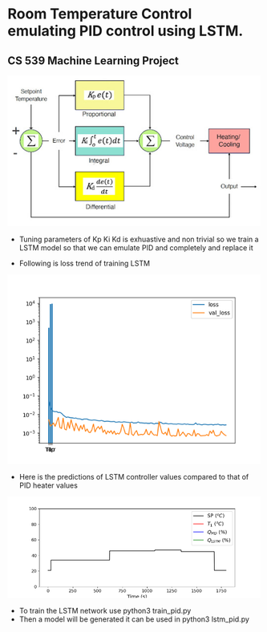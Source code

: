 # Room Temperature Control emulating PID control using LSTM.

## CS 539 Machine Learning Project

![alt text](images/pid.jpg)

- Tuning parameters of Kp Ki Kd is exhuastive and non trivial so we train a LSTM model so that we can emulate PID and completely and replace it 

- Following is loss trend of training LSTM

![alt text](results/loss.png)

- Here is the predictions of LSTM controller values compared to that of PID heater values

![alt text](pid_controller.gif)


- To train the LSTM network use python3 train_pid.py
- Then a model will be generated it can be used in python3 lstm_pid.py



